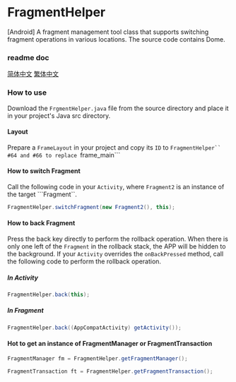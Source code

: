 # FragmentHelper
[Android] A fragment management tool class that supports switching fragment operations in various locations.
The source code contains Dome.
### readme doc
[简体中文](/README.md) [繁体中文](/README-TW.md)
### How to use
Download the ```FrgmentHelper.java``` file from the source directory and place it in your project's Java src directory.
#### Layout
Prepare a ```FrameLayout``` in your project and copy its ```ID``` to ```FragmentHelper`` #64 and #66 to replace ```frame_main```
#### How to switch Fragment
Call the following code in your ```Activity```, where ```Fragment2``` is an instance of the target ```Fragment``.
```Java
FragmentHelper.switchFragment(new Fragment2(), this);
```
#### How to back Fragment
Press the back key directly to perform the rollback operation. When there is only one left of the ```Fragment``` in the rollback stack, the APP will be hidden to the background.
If your ```Activity``` overrides the ```onBackPressed``` method, call the following code to perform the rollback operation.
##### In Activity
```Java
FragmentHelper.back(this);
```
##### In Fragment
```Java
FragmentHelper.back((AppCompatActivity) getActivity());
```
#### Hot to get an instance of FragmentManager or FragmentTransaction
```Java
FragmentManager fm = FragmentHelper.getFragmentManager();

FragmentTransaction ft = FragmentHelper.getFragmentTransaction();
